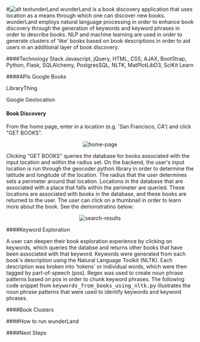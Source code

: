 #![alt text](https://github.com/Tiffany8/Project_WunderLand/blob/master/static/img/wunderland_logo.png "Logo")underLand
wunderLand is a book discovery application that uses location as a means through which one can discover new books.
wunderLand employs natural language processing in order to enhance book discovery through the generation of keywords and keyword phrases in order to describe books.  NLP and machine learning are used in order to generate clusters of 'like' books based on book descriptions in order to aid users in an additional layer of book discovery.

####Technology Stack
Javascript, jQuery, HTML, CSS, AJAX, BootStrap, Python, Flask, SQLAlchemy, PostgresSQL, NLTK, MatPlotLibD3, SciKit Learn

####APIs
Google Books

LibraryThing 

Google Geolocation 

#### Book Discovery

From the home page, enter in a location (e.g. 'San Francisco, CA') and click "GET BOOKS".  

<p align='center'>
	<img align='center' src='https://github.com/Tiffany8/Project_WunderLand/blob/master/static/img/home-page.png' alt='home-page'>
</p>

Clicking "GET BOOKS" queries the database for books associated with the input location and within the radius set.  On the backend, the user's input location is run through the geocoder python library in order to determine the latitude and longitude of the location.  The radius that the user determines sets a perimeter around that location.  Locations in the database that are associated with a place that falls within the perimeter are queried.  These locations are associated with books in the database, and these books are returned to the user.  The user can click on a thumbnail in order to learn more about the book.  See the demonstratino below:

<p align='center'>
	<img align='center' src='http://g.recordit.co/9BZcmZe7wQ.gif' alt='search-results'>
</p>



####Keyword Exploration

A user can deepen their book exploration experience by clicking on keywords, which queries the databse and returns other books that have been associated with that keyword.  Keywords were generated from each book's description using the Natural Language Toolkit (NLTK).  Each description was broken into 'tokens' or individual words, which were then tagged by part-of-speech (pos).  Regex was used to create noun phrase patterns based on pos in order to chunk keyword phrases.  The following code snippet from <kbd>keywords_from_books_using_nltk.py</kbd> illustrates the noun phrase patterns that were used to identify keywords and keyword phrases.

####Book Clusters

####How to run wunderLand

####Next Steps
